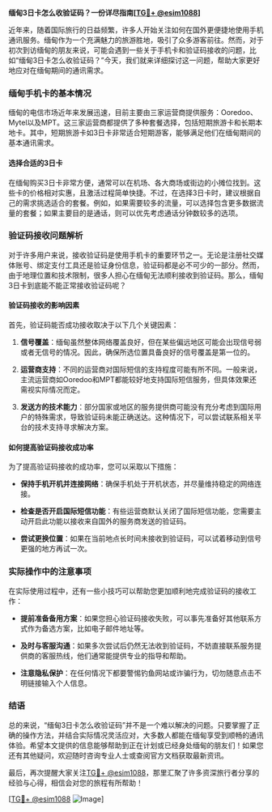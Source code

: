 **缅甸3日卡怎么收验证码？一份详尽指南[[TG💪+ @esim1088](https://t.me/s/esim1088)]**

近年来，随着国际旅行的日益频繁，许多人开始关注如何在国外更便捷地使用手机通讯服务。缅甸作为一个充满魅力的旅游胜地，吸引了众多游客前往。然而，对于初次到访缅甸的朋友来说，可能会遇到一些关于手机卡和验证码接收的问题，比如“缅甸3日卡怎么收验证码？”今天，我们就来详细探讨这一问题，帮助大家更好地应对在缅甸期间的通讯需求。

### 缅甸手机卡的基本情况

缅甸的电信市场近年来发展迅速，目前主要由三家运营商提供服务：Ooredoo、Mytel以及MPT。这三家运营商都提供了多种套餐选择，包括短期旅游卡和长期本地卡。其中，短期旅游卡如3日卡非常适合短期游客，能够满足他们在缅甸期间的基本通讯需求。

#### 选择合适的3日卡

在缅甸购买3日卡非常方便，通常可以在机场、各大商场或街边的小摊位找到。这些卡的价格相对实惠，且激活过程简单快捷。不过，在选择3日卡时，建议根据自己的需求挑选适合的套餐。例如，如果需要较多的流量，可以选择包含更多数据流量的套餐；如果主要目的是通话，则可以优先考虑通话分钟数较多的选项。

### 验证码接收问题解析

对于许多用户来说，接收验证码是使用手机卡的重要环节之一。无论是注册社交媒体账号、绑定支付工具还是验证身份信息，验证码都是必不可少的一部分。然而，由于地理位置和技术限制，很多人担心在缅甸无法顺利接收到验证码。那么，缅甸3日卡到底能不能正常接收验证码呢？

#### 验证码接收的影响因素

首先，验证码能否成功接收取决于以下几个关键因素：

1. **信号覆盖**：缅甸虽然整体网络覆盖良好，但在某些偏远地区可能会出现信号弱或者无信号的情况。因此，确保所选位置具备良好的信号覆盖是第一位的。
   
2. **运营商支持**：不同的运营商对国际短信的支持程度可能有所不同。一般来说，主流运营商如Ooredoo和MPT都能较好地支持国际短信服务，但具体效果还需视实际情况而定。

3. **发送方的技术能力**：部分国家或地区的服务提供商可能没有充分考虑到国际用户的特殊需求，导致验证码未能正确送达。这种情况下，可以尝试联系相关平台的技术支持寻求解决方案。

#### 如何提高验证码接收成功率

为了提高验证码接收的成功率，您可以采取以下措施：

- **保持手机开机并连接网络**：确保手机处于开机状态，并尽量维持稳定的网络连接。
  
- **检查是否开启国际短信功能**：有些运营商默认关闭了国际短信功能，您需要主动开启此功能以接收来自国外的服务商发送的验证码。

- **尝试更换位置**：如果在当前地点长时间未接收到验证码，可以试着移动到信号更强的地方再试一次。

### 实际操作中的注意事项

在实际使用过程中，还有一些小技巧可以帮助您更加顺利地完成验证码的接收工作：

- **提前准备备用方案**：如果您担心验证码接收失败，可以事先准备好其他联系方式作为备选方案，比如电子邮件地址等。

- **及时与客服沟通**：如果多次尝试后仍然无法收到验证码，不妨直接联系服务提供商的客服热线，他们通常能提供专业的指导和帮助。

- **注意隐私保护**：在任何情况下都要警惕钓鱼网站或诈骗行为，切勿随意点击不明链接输入个人信息。

### 结语

总的来说，“缅甸3日卡怎么收验证码”并不是一个难以解决的问题。只要掌握了正确的操作方法，并结合实际情况灵活应对，大多数人都能在缅甸享受到顺畅的通讯体验。希望本文提供的信息能够帮助到正在计划或已经身处缅甸的朋友们！如果您还有其他疑问，欢迎随时咨询专业人士或查阅官方文档获取最新资讯。

最后，再次提醒大家关注[TG💪+ @esim1088](https://t.me/s/esim1088)，那里汇聚了许多资深旅行者分享的经验与心得，相信会对您的旅程有所帮助！

[[TG💪+ @esim1088](https://t.me/s/esim1088) ![Image](https://i.postimg.cc/4NQfJmqS/Snipaste-2025-05-13-00-14-12.png)]
